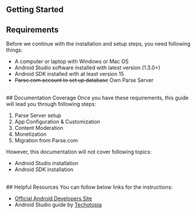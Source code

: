 Getting Started
----
## Requirements
Before we continue with the installation and setup steps, you need following things:

 - A computer or laptop with Windows or Mac OS
 - Android Studio software installed with latest version (1.3.0+)
 - Android SDK installed with at least version 15
 - ~~Parse.com account to set up database~~ Own Parse Server

<br>
## Documentation Coverage
Once you have these requirements, this guide will lead you through following steps:

 1. Parse Server setup
 2. App Configuration & Customization
 3. Content Moderation
 4. Monetization
 5. Migration from Parse.com

However, this documentation will not cover following topics:

 - Android Studio installation
 - Android SDK installation

<br>
## Helpful Resources
You can follow below links for the instructions:

 - [Official Android Developers Site](https://developer.android.com/sdk/index.html)
 - Android Studio guide by [Techotopia](http://www.techotopia.com/index.php/Setting_up_a_Windows%2C_Linux_or_Mac_OS_X_Android_Studio_Development_Environment)
